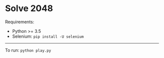 # Solve 2048

Requirements:
- Python >= 3.5
- Selenium: `pip install -U selenium`
-----
To run:
`python play.py`
